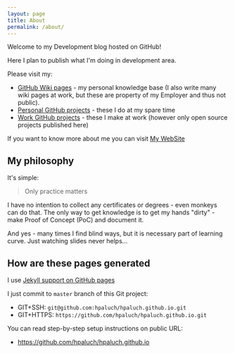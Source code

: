 ```yaml
---
layout: page
title: About
permalink: /about/
---
```


Welcome to my Development blog hosted on GitHub!

Here I plan to publish what I'm doing in development area.

Please visit my:

* [GitHub Wiki pages](https://github.com/hpaluch/hpaluch.github.io/wiki) - my
  personal knowledge base (I also write many wiki pages at work, but these
  are property of my Employer and thus not public).
* [Personal GitHub projects](https://github.com/hpaluch/hpaluch) - these I do
  at my spare time
* [Work GitHub projects](https://github.com/hpaluch/hpaluch) - these I make
  at work (however only open source projects published here)

If you want to know more about me you can
visit [My WebSite](https://www.henryx.info)

## My philosophy

It's simple:

> Only practice matters

I have no intention to collect any certificates or degrees - even
monkeys can do that. The only way to get knowledge is to get my
hands "dirty" - make Proof of Concept (PoC) and document it.

And yes - many times I find blind ways, but it is necessary part of learning
curve. Just watching slides never helps...

## How are these pages generated

I use [Jekyll support on GitHub pages](https://docs.github.com/en/free-pro-team@latest/github/working-with-github-pages/setting-up-a-github-pages-site-with-jekyll)

I just commit to `master` branch of this Git project:

* GIT+SSH:  `git@github.com:hpaluch/hpaluch.github.io.git`
* GIT+HTTPS: `https://github.com/hpaluch/hpaluch.github.io.git`

You can read step-by-step setup instructions on public URL:

* <https://github.com/hpaluch/hpaluch.github.io>

